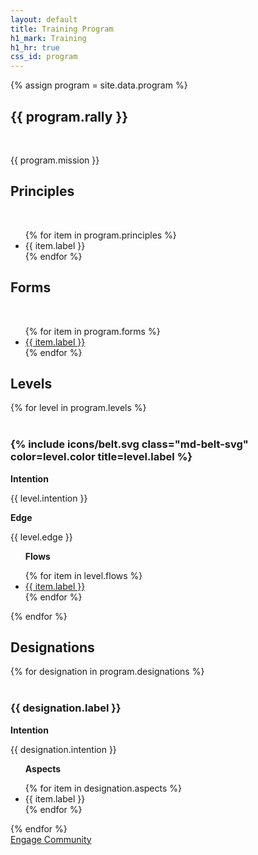 ```yaml
---
layout: default
title: Training Program
h1_mark: Training
h1_hr: true
css_id: program
---
```

{% assign program = site.data.program %}

<section>
  <h2>{{ program.rally }}</h2>
  <br>
  <p>{{ program.mission }}</p>
</section>

<section>
  <h2>Principles</h2>
  <br>
  <ul>
    {% for item in program.principles %}
      <li>{{ item.label }}</li>
    {% endfor %}
  </ul>
</section>

<section>
  <h2>Forms</h2>
  <br>
  <ul>
    {% for item in program.forms %}
      <li><a href="{{ item.url }}" target="_blank">{{ item.label }}</a></li>
    {% endfor %}
  </ul>
</section>

<section>
  <h2>Levels</h2>
  {% for level in program.levels %}
      <br>
      <br>
      <h3>
      {% include icons/belt.svg
      class="md-belt-svg"
      color=level.color
      title=level.label %}
      </h3>
      <p><strong>Intention</strong></p> <p>{{ level.intention }}</p>
      <p><strong>Edge</strong></p> <p>{{ level.edge }}</p>
      <ul>
        <p><strong>Flows</strong></p>
        {% for item in level.flows %}
          <li><a href="{{ item.url }}" target="_blank">{{ item.label }}</a></li>
        {% endfor %}
      </ul>
  {% endfor %}
</section>

<section>
  <h2>Designations</h2>
  {% for designation in program.designations %}
    <br>
    <br>
    <h3>{{ designation.label }}</h3>
    <p><strong>Intention</strong></p> <p>{{ designation.intention }}</p>
     <ul>
        <p><strong>Aspects</strong></p>
        {% for item in designation.aspects %}
          <li>{{ item.label }}</li>
        {% endfor %}
      </ul>
  {% endfor %}
</section>

<div class="md-cta-group">
    <a href="{{'/' | relative_url }}">Engage Community</a>
</div>



